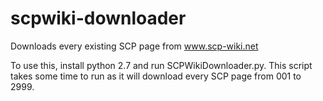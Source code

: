 # scpwiki-downloader
Downloads every existing SCP page from www.scp-wiki.net

To use this, install python 2.7 and run SCPWikiDownloader.py. This script takes
some time to run as it will download every SCP page from 001 to 2999.
